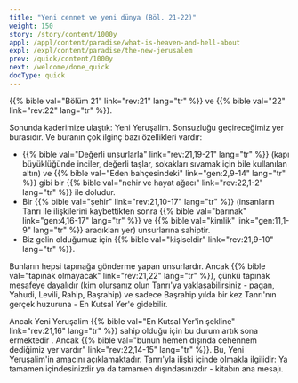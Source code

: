 ```yaml
---
title: "Yeni cennet ve yeni dünya (Böl. 21-22)"
weight: 150
story: /story/content/1000y
appl: /appl/content/paradise/what-is-heaven-and-hell-about
expl: /expl/content/paradise/the-new-jerusalem
prev: /quick/content/1000y
next: /welcome/done_quick
docType: quick
---
```



{{% bible val="Bölüm 21" link="rev:21" lang="tr" %}} ve {{% bible val="22" link="rev:22" lang="tr" %}}.

Sonunda kaderimize ulaştık: Yeni Yeruşalim. Sonsuzluğu geçireceğimiz yer burasıdır. Ve buranın çok ilginç bazı özellikleri vardır:
- {{% bible val="Değerli unsurlarla" link="rev:21,19-21" lang="tr" %}} (kapı büyüklüğünde inciler, değerli taşlar, sokakları sıvamak için bile kullanılan altın) ve {{% bible val="Eden bahçesindeki" link="gen:2,9-14" lang="tr" %}} gibi bir {{% bible val="nehir ve hayat ağacı" link="rev:22,1-2" lang="tr" %}} ile doludur.
- Bir {{% bible val="şehir" link="rev:21,10-17" lang="tr" %}} (insanların Tanrı ile ilişkilerini kaybettikten sonra {{% bible val="barınak" link="gen:4,16-17" lang="tr" %}} ve {{% bible val="kimlik" link="gen:11,1-9" lang="tr" %}} aradıkları yer) unsurlarına sahiptir.
- Biz gelin olduğumuz için {{% bible val="kişiseldir" link="rev:21,9-10" lang="tr" %}}.

Bunların hepsi tapınağa gönderme yapan unsurlardır. Ancak {{% bible val="tapınak olmayacak" link="rev:21,22" lang="tr" %}}, çünkü tapınak mesafeye dayalıdır (kim olursanız olun Tanrı'ya yaklaşabilirsiniz - pagan, Yahudi, Levili, Rahip, Başrahip) ve sadece Başrahip yılda bir kez Tanrı'nın gerçek huzuruna - En Kutsal Yer'e gidebilir.

Ancak Yeni Yeruşalim {{% bible val="En Kutsal Yer'in şekline" link="rev:21,16" lang="tr" %}} sahip olduğu için bu durum artık sona ermektedir . Ancak {{% bible val="bunun hemen dışında cehennem dediğimiz yer vardır" link="rev:22,14-15" lang="tr" %}}. Bu, Yeni Yeruşalim'in amacını açıklamaktadır. Tanrı'yla ilişki içinde olmakla ilgilidir: Ya tamamen içindesinizdir ya da tamamen dışındasınızdır - kitabın ana mesajı.
